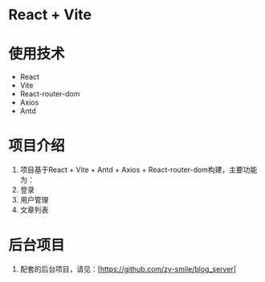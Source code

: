 # React + Vite
# 使用技术
- React
- Vite
- React-router-dom
- Axios
- Antd

# 项目介绍
1. 项目基于React + Vite + Antd + Axios + React-router-dom构建，主要功能为： 
  1. 登录
  2. 用户管理
  3. 文章列表

# 后台项目
1. 配套的后台项目，请见：[https://github.com/zy-smile/blog_server]